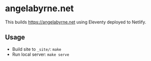angelabyrne.net
===============

This builds https://angelabyrne.net using Eleventy deployed to Netlify.

Usage
-----

* Build site to `_site/`: `make`
* Run local server: `make serve`
